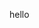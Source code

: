 hello

<!DOCTYPE html>
<html lang="en">
<head>
    <meta charset="UTF-8">
    <meta name="viewport" content="width=device-width, initial-scale=1.0">
    <title>Challege#1</title>
    <style>
        *{
            padding: 0;
            margin: 0;
        }
        .heading{
            margin: 5px;
            padding: 20px 25px 10px 5px ;
        }
        .heading{
            color: green;
            font-style: italic;
            text-shadow:1px 2px 1px black 
        }
        .one{
            width: 24%;
            height: 25%;
            line-height: 4;
            background-color: aliceblue;
          padding-left: 10px;
          
          float: left;
          border: 1px solid aqua;
          font-style: italic;
          font-size: ;
        }
        .two{
            width: 24%;
            height: 25%;
            background-color: aliceblue;
            padding-left: 6px;
            line-height: 4;
            float: left;
            border: 1px solid aqua;
            font-style: italic;
        }
        .three{
            width: 24%;
            height: 25%;
            background-color: aliceblue;
            padding-left: 6px;
            line-height: 4;
            float: left;
            border: 1px solid aqua;
            font-style: italic;
        }
      
        
        .four{
            width: 24%;
            height: 25%;
            background-color: aliceblue;
            padding-left: 6px;
            line-height: 4;
            float: left;
            border: 1px solid aqua;
            font-style: italic;
        }
       @media all and (max-width:700px){
        .one,.two,.three,.four{
            width: 50%;
        }
       } 
       @media all and (max-width:500px){
       .one,.two, .three,.four{
            width: 75%;
        }
       }
    </style>
</head>
<body>
    <h1 class="heading">
        Meia Query for Coloumns-Increase or decrease the screen size to see the change
    </h1>
    <div id="box">
    <h4 class="one">
        NAME 1<br>
        I am Aman
    </h4>
    <h4 class="two">
        NAME 2<br>
        I am Sohaib
    </h4>
    <h4 class="three">
        NAME 3<br>
      I am Mussab
        
    </h4>
  
    
       <h4 class="four"> NAME 4
        <br>
        I am Asghar
    </h4>
</div>
</body>
</html>
